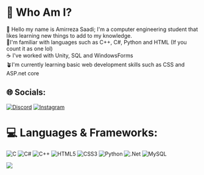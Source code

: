 # 💫 Who Am I?
👋 Hello my name is Amirreza Saadi; I'm a computer engineering student that likes learning new things to add to my knowledge.<br>🔭I'm familiar with languages such as C++, C#, Python and HTML (If you count it as one lol)<br>☕ I've worked with Unity, SQL and WindowsForms<br>🪴I'm currently learning basic web development skills such as CSS and ASP.net core


## 🌐 Socials:
[![Discord](https://img.shields.io/badge/Discord-%237289DA.svg?logo=discord&logoColor=white)](https://discord.gg/c1nesra) [![Instagram](https://img.shields.io/badge/Instagram-%23E4405F.svg?logo=Instagram&logoColor=white)](https://instagram.com/arsenic.rar) 

# 💻 Languages & Frameworks:
![C](https://img.shields.io/badge/c-%2300599C.svg?style=for-the-badge&logo=c&logoColor=white) ![C#](https://img.shields.io/badge/c%23-%23239120.svg?style=for-the-badge&logo=csharp&logoColor=white) ![C++](https://img.shields.io/badge/c++-%2300599C.svg?style=for-the-badge&logo=c%2B%2B&logoColor=white) ![HTML5](https://img.shields.io/badge/html5-%23E34F26.svg?style=for-the-badge&logo=html5&logoColor=white) ![CSS3](https://img.shields.io/badge/css3-%231572B6.svg?style=for-the-badge&logo=css3&logoColor=white) ![Python](https://img.shields.io/badge/python-3670A0?style=for-the-badge&logo=python&logoColor=ffdd54) ![.Net](https://img.shields.io/badge/.NET-5C2D91?style=for-the-badge&logo=.net&logoColor=white) ![MySQL](https://img.shields.io/badge/mysql-4479A1.svg?style=for-the-badge&logo=mysql&logoColor=white)

[![](https://visitcount.itsvg.in/api?id=AmirrezaSaadi&icon=10&color=12)](https://visitcount.itsvg.in)
